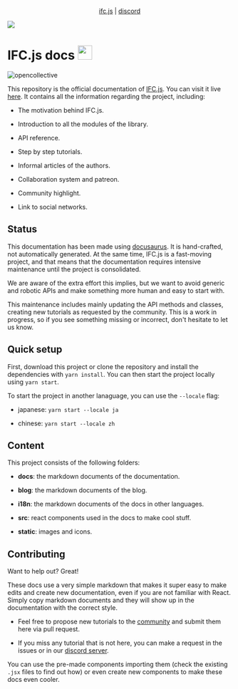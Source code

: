 <p align="center">
  <a href="https://ifcjs.github.io/info/">ifc.js</a>
  |
  <a href="https://discord.gg/FXfyR4XrKT">discord</a>
</p>

<img src="banner.png">
<h1>IFC.js docs <img src="https://ifcjs.github.io/info/img/logo.svg" width="32"></h1>

![opencollective](https://opencollective.com/ifcjs/tiers/badge.svg)

This repository is the official documentation of [IFC.js](https://github.com/IFCjs). You can visit it live [here](https://ifcjs.github.io/info/). It contains all the information regarding the project, including:

- The motivation behind IFC.js.

- Introduction to all the modules of the library.

- API reference.

- Step by step tutorials.

- Informal articles of the authors.

- Collaboration system and patreon.

- Community highlight.

- Link to social networks.

## Status

This documentation has been made using [docusaurus](https://docusaurus.io/). It is hand-crafted, not automatically generated. At the same time, IFC.js is a fast-moving project, and that means that the documentation requires intensive maintenance until the project is consolidated.

We are aware of the extra effort this implies, but we want to avoid generic and robotic APIs and make something more human and easy to start with.

This maintenance includes mainly updating the API methods and classes, creating new tutorials as requested by the community. This is a work in progress, so if you see something missing or incorrect, don't hesitate to let us know.

## Quick setup

First, download this project or clone the repository and install the dependencies with `yarn install`. You can then start the project locally using `yarn start`.

To start the project in another lanaguage, you can use the `--locale` flag:

- japanese: `yarn start --locale ja`

- chinese: `yarn start --locale zh`

## Content

This project consists of the following folders:

- **docs**: the markdown documents of the documentation.

- **blog**: the markdown documents of the blog.

- **i18n**: the markdown documents of the docs in other languages.

- **src**: react components used in the docs to make cool stuff.

- **static**: images and icons.

## Contributing

Want to help out? Great!

These docs use a very simple markdown that makes it super easy to make edits and create new documentation, even if you are not familiar with React. Simply copy markdown documents and they will show up in the documentation with the correct style.

- Feel free to propose new tutorials to the [community](https://discord.gg/FXfyR4XrKT) and submit them here via pull request.

- If you miss any tutorial that is not here, you can make a request in the issues or in our [discord server](https://discord.gg/FXfyR4XrKT).

You can use the pre-made components importing them (check the existing `.jsx` files to find out how) or even create new components to make these docs even cooler.
